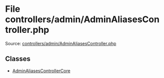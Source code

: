File controllers/admin/AdminAliasesController.php
=========

Source: [controllers/admin/AdminAliasesController.php](https://github.com/PrestaShop/PrestaShop/blob/1.5.0.3/controllers/admin/AdminAliasesController.php)


Classes
-------

* [AdminAliasesControllerCore](class.AdminAliasesControllerCore.md)

